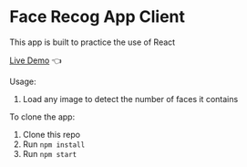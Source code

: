 # Face Recog App Client
This app is built to practice the use of React

[Live Demo](https://fra-client.herokuapp.com/) :point_left:

Usage:
  1. Load any image to detect the number of faces it contains

To clone the app:
  1. Clone this repo
  2. Run `npm install`
  3. Run `npm start`